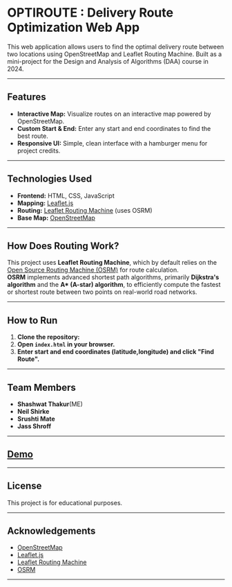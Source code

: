 # OPTIROUTE : Delivery Route Optimization Web App


This web application allows users to find the optimal delivery route between two locations using OpenStreetMap and Leaflet Routing Machine. Built as a mini-project for the Design and Analysis of Algorithms (DAA) course in 2024.

---

## Features

- **Interactive Map:** Visualize routes on an interactive map powered by OpenStreetMap.
- **Custom Start & End:** Enter any start and end coordinates to find the best route.
- **Responsive UI:** Simple, clean interface with a hamburger menu for project credits.

---

## Technologies Used

- **Frontend:** HTML, CSS, JavaScript
- **Mapping:** [Leaflet.js](https://leafletjs.com/)
- **Routing:** [Leaflet Routing Machine](https://www.liedman.net/leaflet-routing-machine/) (uses OSRM)
- **Base Map:** [OpenStreetMap](https://www.openstreetmap.org/)

---

## How Does Routing Work?

This project uses **Leaflet Routing Machine**, which by default relies on the [Open Source Routing Machine (OSRM)](http://project-osrm.org/) for route calculation.  
**OSRM** implements advanced shortest path algorithms, primarily **Dijkstra's algorithm** and the **A\* (A-star) algorithm**, to efficiently compute the fastest or shortest route between two points on real-world road networks.

---

## How to Run

1. **Clone the repository:**
2. **Open `index.html` in your browser.**
3. **Enter start and end coordinates (latitude,longitude) and click "Find Route".**

---

## Team Members

- **Shashwat Thakur**(ME)
- **Neil Shirke**
- **Srushti Mate** 
- **Jass Shroff** 

---

## [Demo]()

---

## License

This project is for educational purposes.

---

## Acknowledgements

- [OpenStreetMap](https://www.openstreetmap.org/)
- [Leaflet.js](https://leafletjs.com/)
- [Leaflet Routing Machine](https://www.liedman.net/leaflet-routing-machine/)
- [OSRM](http://project-osrm.org/)

---


